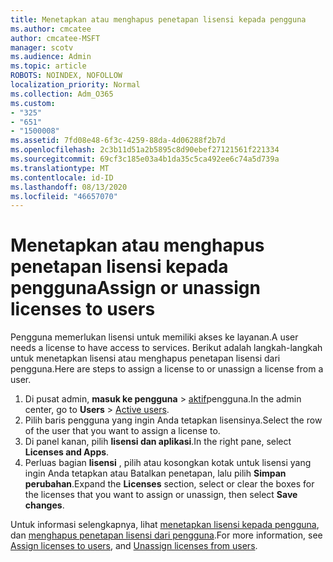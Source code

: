 ```yaml
---
title: Menetapkan atau menghapus penetapan lisensi kepada pengguna
ms.author: cmcatee
author: cmcatee-MSFT
manager: scotv
ms.audience: Admin
ms.topic: article
ROBOTS: NOINDEX, NOFOLLOW
localization_priority: Normal
ms.collection: Adm_O365
ms.custom:
- "325"
- "651"
- "1500008"
ms.assetid: 7fd08e48-6f3c-4259-88da-4d06288f2b7d
ms.openlocfilehash: 2c3b11d51a2b5895c8d90ebef27121561f221334
ms.sourcegitcommit: 69cf3c185e03a4b1da35c5ca492ee6c74a5d739a
ms.translationtype: MT
ms.contentlocale: id-ID
ms.lasthandoff: 08/13/2020
ms.locfileid: "46657070"
---
```

# <a name="assign-or-unassign-licenses-to-users"></a><span data-ttu-id="c9dea-102">Menetapkan atau menghapus penetapan lisensi kepada pengguna</span><span class="sxs-lookup"><span data-stu-id="c9dea-102">Assign or unassign licenses to users</span></span>

<span data-ttu-id="c9dea-103">Pengguna memerlukan lisensi untuk memiliki akses ke layanan.</span><span class="sxs-lookup"><span data-stu-id="c9dea-103">A user needs a license to have access to services.</span></span> <span data-ttu-id="c9dea-104">Berikut adalah langkah-langkah untuk menetapkan lisensi atau menghapus penetapan lisensi dari pengguna.</span><span class="sxs-lookup"><span data-stu-id="c9dea-104">Here are steps to assign a license to or unassign a license from a user.</span></span>
  
1. <span data-ttu-id="c9dea-105">Di pusat admin, **masuk ke pengguna** \> [aktif](https://go.microsoft.com/fwlink/p/?linkid=834822)pengguna.</span><span class="sxs-lookup"><span data-stu-id="c9dea-105">In the admin center, go to **Users** \> [Active users](https://go.microsoft.com/fwlink/p/?linkid=834822).</span></span>
2. <span data-ttu-id="c9dea-106">Pilih baris pengguna yang ingin Anda tetapkan lisensinya.</span><span class="sxs-lookup"><span data-stu-id="c9dea-106">Select the row of the user that you want to assign a license to.</span></span>
3. <span data-ttu-id="c9dea-107">Di panel kanan, pilih **lisensi dan aplikasi**.</span><span class="sxs-lookup"><span data-stu-id="c9dea-107">In the right pane, select **Licenses and Apps**.</span></span>
4. <span data-ttu-id="c9dea-108">Perluas bagian **lisensi** , pilih atau kosongkan kotak untuk lisensi yang ingin Anda tetapkan atau Batalkan penetapan, lalu pilih **Simpan perubahan**.</span><span class="sxs-lookup"><span data-stu-id="c9dea-108">Expand the **Licenses** section, select or clear the boxes for the licenses that you want to assign or unassign, then select **Save changes**.</span></span>

<span data-ttu-id="c9dea-109">Untuk informasi selengkapnya, lihat [menetapkan lisensi kepada pengguna](https://docs.microsoft.com/microsoft-365/admin/manage/assign-licenses-to-users), dan [menghapus penetapan lisensi dari pengguna](https://docs.microsoft.com/microsoft-365/admin/manage/remove-licenses-from-users).</span><span class="sxs-lookup"><span data-stu-id="c9dea-109">For more information, see [Assign licenses to users](https://docs.microsoft.com/microsoft-365/admin/manage/assign-licenses-to-users), and [Unassign licenses from users](https://docs.microsoft.com/microsoft-365/admin/manage/remove-licenses-from-users).</span></span>